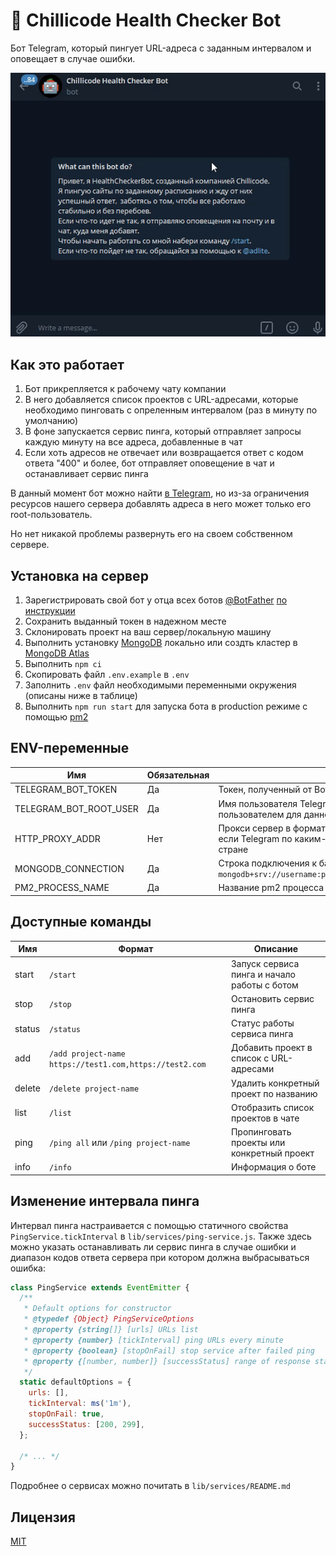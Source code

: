 # 🤖 Chillicode Health Checker Bot

Бот Telegram, который пингует URL-адреса с заданным интервалом и оповещает в случае ошибки.

![Работа с ботом](https://raw.githubusercontent.com/chillicode-dev/health-checker-bot/dev/assets/work-with-bot.gif)

## Как это работает

1. Бот прикрепляется к рабочему чату компании
2. В него добавляется список проектов с URL-адресами, которые необходимо пинговать с опреленным интервалом (раз в минуту по умолчанию)
3. В фоне запускается сервис пинга, который отправляет запросы каждую минуту на все адреса, добавленные в чат
4. Если хоть адресов не отвечает или возвращается ответ с кодом ответа "400" и более, бот отправляет оповещение в чат и
   останавливает сервис пинга

В данный момент бот можно найти [в Telegram](https://t.me/ChillicodeHealthCheckerBot), но из-за ограничения ресурсов
нашего сервера добавлять адреса в него может только его root-пользователь.

Но нет никакой проблемы развернуть его на своем собственном сервере.

## Установка на сервер

1. Зарегистрировать свой бот у отца всех ботов [@BotFather](https://t.me/botfather) [по инструкции](https://core.telegram.org/bots#6-botfather)
2. Сохранить выданный токен в надежном месте
3. Склонировать проект на ваш сервер/локальную машину
4. Выполнить установку [MongoDB](https://www.mongodb.com/) локально или создть кластер в [MongoDB Atlas](https://www.mongodb.com/cloud/atlas)
5. Выполнить `npm ci`
6. Скопировать файл `.env.example` в `.env`
7. Заполнить `.env` файл необходимыми переменными окружения (описаны ниже в таблице)
8. Выполнить `npm run start` для запуска бота в production режиме с помощью [pm2](https://pm2.keymetrics.io/)

## ENV-переменные

| Имя                    | Обязательная | Описание                                                                                                                       |
| ---------------------- | ------------ | ------------------------------------------------------------------------------------------------------------------------------ |
| TELEGRAM_BOT_TOKEN     | Да           | Токен, полученный от BotFather                                                                                                 |
| TELEGRAM_BOT_ROOT_USER | Да           | Имя пользователя Telegram, который является root-пользователем для данного бота                                                |
| HTTP_PROXY_ADDR        | Нет          | Прокси сервер в формате `http://username:password@host:port`, если Telegram по каким-либо причинам заблокирован в вашей стране |
| MONGODB_CONNECTION     | Да           | Строка подключения к базе данных MongoDB в формате `mongodb+srv://username:password@clustername.mongodb.net/<dbname>`          |
| PM2_PROCESS_NAME       | Да           | Название pm2 процесса (по умолчанию health-checker-bot)                                                                        |

## Доступные команды

| Имя    | Формат                                                  | Описание                                     |
| ------ | ------------------------------------------------------- | -------------------------------------------- |
| start  | `/start`                                                | Запуск сервиса пинга и начало работы с ботом |
| stop   | `/stop`                                                 | Остановить сервис пинга                      |
| status | `/status`                                               | Статус работы сервиса пинга                  |
| add    | `/add project-name https://test1.com,https://test2.com` | Добавить проект в список с URL-адресами      |
| delete | `/delete project-name`                                  | Удалить конкретный проект по названию        |
| list   | `/list`                                                 | Отобразить список проектов в чате            |
| ping   | `/ping all` или `/ping project-name`                    | Пропинговать проекты или конкретный проект   |
| info   | `/info`                                                 | Информация о боте                            |

## Изменение интервала пинга

Интервал пинга настраивается с помощью статичного свойства `PingService.tickInterval` в `lib/services/ping-service.js`.
Также здесь можно указать останавливать ли сервис пинга в случае ошибки и диапазон кодов ответа сервера при котором должна выбрасываться ошибка:

```javascript
class PingService extends EventEmitter {
  /**
   * Default options for constructor
   * @typedef {Object} PingServiceOptions
   * @property {string[]} [urls] URLs list
   * @property {number} [tickInterval] ping URLs every minute
   * @property {boolean} [stopOnFail] stop service after failed ping
   * @property {[number, number]} [successStatus] range of response statuses at which ping is considered as successful
   */
  static defaultOptions = {
    urls: [],
    tickInterval: ms('1m'),
    stopOnFail: true,
    successStatus: [200, 299],
  };

  /* ... */
}
```

Подробнее о сервисах можно почитать в `lib/services/README.md`

## Лицензия

[MIT](https://raw.githubusercontent.com/chillicode-dev/health-checker-bot/master/LICENSE)
